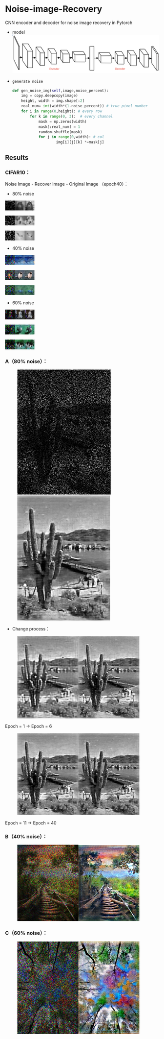 
# Noise-image-Recovery
CNN encoder and decoder for noise image recovery in Pytorch
- model 
  ![modelimage](./modelimage.png)

- `generate noise`

  ```python
  def gen_noise_img(self,image,noise_percent):
      img = copy.deepcopy(image)
      height, width = img.shape[:2]
      real_num= int(width*(1-noise_percent)) # true pixel number
      for i in range(0,height): # every row
          for k in range(0, 3):  # every channel 
              mask = np.zeros(width)
              mask[:real_num] = 1
              random.shuffle(mask)
              for j in range(0,width): # col
                      img[i][j][k] *=mask[j]
  ```
## Results


### CIFAR10：

Noise Image - Recover Image  - Original Image （epoch40）：

- 80% noise

![epoch10_step2500_noise](./output/gray80/epoch10_step2500_noise.png)![epoch10_step2500_output](./output/gray80/epoch10_step2500_output.png)![epoch10_step2500_true](./output/gray80/epoch10_step2500_true.png)

![epoch10_step2400_noise](./output/gray80/epoch10_step2400_noise.png)![epoch10_step2400_output](./output/gray80/epoch10_step2400_output.png)![epoch10_step2400_true](./output/gray80/epoch10_step2400_true.png)

![epoch10_step2300_noise](./output/gray80/epoch10_step2300_noise.png)![epoch10_step2300_output](./output/gray80/epoch10_step2300_output.png)![epoch10_step2300_true](./output/gray80/epoch10_step2300_true.png)

- 40% noise

![epoch40_step2400_noise](./output/color40/epoch40_step2400_noise.png)![epoch40_step2400_output](./output/color40/epoch40_step2400_output.png)![epoch40_step2400_true](./output/color40/epoch40_step2400_true.png)

![epoch40_step2500_noise](./output/color40/epoch40_step2500_noise.png)![epoch40_step2500_output](./output/color40/epoch40_step2500_output.png)![epoch40_step2500_true](./output/color40/epoch40_step2500_true.png)

![epoch40_step2300_noise](./output/color40/epoch40_step2300_noise.png)![epoch40_step2300_output](./output/color40/epoch40_step2300_output.png)![epoch40_step2300_true](./output/color40/epoch40_step2300_true.png)

- 60% noise

![epoch40_step2500_noise](./output/color60/epoch40_step2500_noise.png)![epoch40_step2500_output](./output/color60/epoch40_step2500_output.png)![epoch40_step2500_true](./output/color60/epoch40_step2500_true.png)

![epoch40_step2400_noise](./output/color60/epoch40_step2400_noise.png)![epoch40_step2400_output](./output/color60/epoch40_step2400_output.png)![epoch40_step2400_true](./output/color60/epoch40_step2400_true.png)

![epoch40_step2300_noise](./output/color60/epoch40_step2300_noise.png)![epoch40_step2300_output](./output/color60/epoch40_step2300_output.png)![epoch40_step2300_true](./output/color60/epoch40_step2300_true.png)

### A（80% noise）：

<figure class="half">
  <img src="A.png" >
  <img src="./output/gray80/test_39_output.png" >
</figure>

- Change process：

<figure class="half">
<img src="./output/gray80/test_0_output.png" width="200"><img src="./output/gray80/test_5_output.png" width="200">
</figure>

Epoch = 1 -> Epoch = 6

<figure class="half">
<img src="./output/gray80/test_10_output.png" width="200"><img src="./output/gray80/test_39_output.png" width="200">
</figure>

Epoch = 11 -> Epoch = 40


### B（40% noise）：

<figure class="half">
<img src="B.png" width="200"><img src="./output/color40/test_output.png" width="200">
</figure>

### C（60% noise）：

<figure class="half">
<img src="C.png" width="200"><img src="./output/color60/test_output.png" width="200">
</figure>

